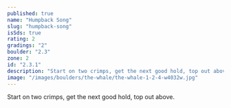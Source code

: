 ```yaml
---
published: true
name: "Humpback Song"
slug: "humpback-song"
isSds: true
rating: 2
gradings: "2"
boulder: "2.3"
zone: 2
id: "2.3.1"
description: "Start on two crimps, get the next good hold, top out above."
image: "/images/boulders/the-whale/the-whale-1-2-4-w4032w.jpg"
---
```


Start on two crimps, get the next good hold, top out above.
